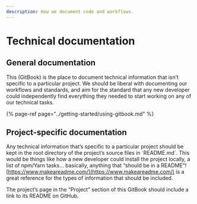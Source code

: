 ```yaml
---
description: How we document code and workflows.
---
```


# Technical documentation

## General documentation

This \(GitBook\) is the place to document technical information that isn’t specific to a particular project. We should be liberal with documenting our workflows and standards, and aim for the standard that any new developer could independently find everything they needed to start working on any of our technical tasks.

{% page-ref page="../getting-started/using-gitbook.md" %}

## Project-specific documentation

Any technical information that’s specific to a particular project should be kept in the root directory of the project’s source files in \`README.md\`. This would be things like how a new developer could install the project locally, a list of npm/Yarn tasks... basically, anything that “should be in a README”! [https://www.makeareadme.com/](https://www.makeareadme.com/) is a great reference for the types of information that should be included.  
  
The project’s page in the “Project” section of this GitBook should include a link to its README on GitHub.

